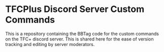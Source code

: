 # TFCPlus Discord Server Custom Commands 

This is a repository containing the BBTag code for the custom commands on the TFC+ discord server. This is shared here for the ease of version tracking and editing by server moderators.
